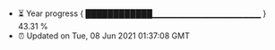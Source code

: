 - ⏳ Year progress { ████████████▁▁▁▁▁▁▁▁▁▁▁▁▁▁▁▁▁▁ } 43.31 %
- ⏰ Updated on Tue, 08 Jun 2021 01:37:08 GMT

